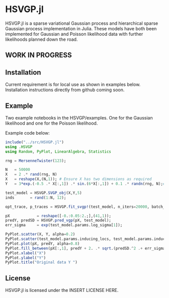 HSVGP.jl
=========

HSVGP.jl is a sparse variational Gaussian process and hierarchical sparse Gaussian process implementation in Julia. 
These models have both been implemented for Gaussian and Poisson likelihood data with further likelihoods planned down
the road. 

## WORK IN PROGRESS

Installation
------------

Current requirement is for local use as shown in examples below. Installation instructions directly from github coming soon.

Example
------------

Two example notebooks in the HSVGP/examples. One for the Gaussian likelihood and one for the Poisson likelihood.

Example code below:

```julia
include("../src/HSVGP.jl")
using .HSVGP  
using Random, PyPlot, LinearAlgebra, Statistics  

rng = MersenneTwister(123);

N   = 50000
X   = 2 .* rand(rng, N)
X   = reshape(X,(N,1)); # Ensure X has two dimensions as required
Y   = 3*exp.(-0.5 .* X[:,1]) .* sin.(6*X[:,1]) + 0.1 .* randn(rng, N);# .+ 10.;

test_model = HSVGP.SVGP_obj(X,Y,5)    
inds       = rand(1:N, 12);  

opt_trace, p_traces = HSVGP.fit_svgp!(test_model, n_iters=20000, batch_size=20);  

pX            = reshape([-0.:0.05:2.;],(41,1)); 
predY, predSD = HSVGP.pred_vgp(pX, test_model);
err_sigma     = exp(test_model.params.log_sigma[1]);  

PyPlot.scatter(X, Y, alpha=0.2)
PyPlot.scatter(test_model.params.inducing_locs, test_model.params.inducing_mean, alpha=0.8)
PyPlot.plot(pX, predY, alpha=0.8)
PyPlot.fill_between(pX[:,1], predY + 2. .* sqrt.(predSD.^2 .+ err_sigma^2), predY - 2. .* sqrt.(predSD.^2 .+ err_sigma^2),alpha=.5)
PyPlot.xlabel("X")
PyPlot.ylabel("Y")
PyPlot.title("Original data Y ")
```

License
-------

HSVGP.jl is licensed under the INSERT LICENSE HERE.
